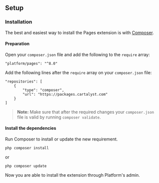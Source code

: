 ## Setup

### Installation

The best and easiest way to install the Pages extension is with [Composer](http://getcomposer.org).

#### Preparation

Open your `composer.json` file and add the following to the `require` array:

    "platform/pages": "^8.0"

Add the following lines after the `require` array on your `composer.json` file:

    "repositories": [
        {
            "type": "composer",
            "url": "https://packages.cartalyst.com"
        }
    ]

> **Note:** Make sure that after the required changes your `composer.json` file is valid by running `composer validate`.

#### Install the dependencies

Run Composer to install or update the new requirement.

    php composer install

or

    php composer update

Now you are able to install the extension through Platform's admin.
